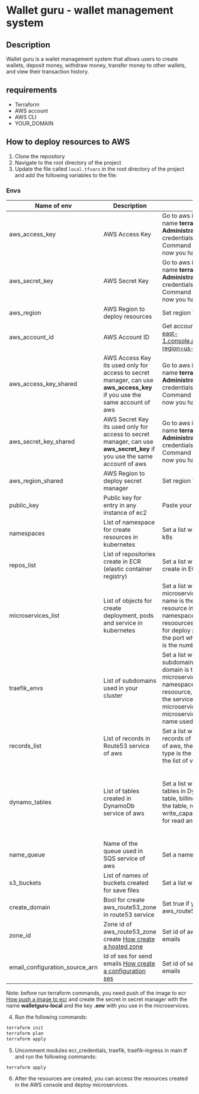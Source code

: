 # Wallet guru - wallet management system

## Description

Wallet guru is a wallet management system that allows users to create wallets, deposit money, withdraw money, transfer
money to other wallets, and view their transaction history.

## requirements

- Terraform
- AWS account
- AWS CLI
- YOUR_DOMAIN

## How to deploy resources to AWS

1. Clone the repository
2. Navigate to the root directory of the project
3. Update the file called `local.tfvars` in the root directory of the project and add the following variables to the
   file:


### Envs

| Name of env                    | Description                                                                                                                                                                                                 | Instrucction                                                                                                                                                                                                                                                                                                                                                             | Required | Default                                                                                                                                                                                                                                                                                                                                                                                                                                 |
|--------------------------------|-------------------------------------------------------------------------------------------------------------------------------------------------------------------------------------------------------------|--------------------------------------------------------------------------------------------------------------------------------------------------------------------------------------------------------------------------------------------------------------------------------------------------------------------------------------------------------------------------|----------|-----------------------------------------------------------------------------------------------------------------------------------------------------------------------------------------------------------------------------------------------------------------------------------------------------------------------------------------------------------------------------------------------------------------------------------------|
| aws_access_key                 | AWS Access Key                                                                                                                                                                                              | Go to aws iam and create a new user with name **terraform** and set permission **AdministratorAccess**, in security credentials crea a new access key with Command Line Interface (CLI) option, now you have this env **Access key**                                                                                                                                     | Yes      | AKIA6GB...                                                                                                                                                                                                                                                                                                                                                                                                                              |
| aws_secret_key                 | AWS Secret Key                                                                                                                                                                                              | Go to aws iam and create a new user with name **terraform** and set permission **AdministratorAccess**, in security credentials crea a new access key with Command Line Interface (CLI) option, now you have this env **Secret access key**                                                                                                                              | Yes      | GeAqIRagq9...                                                                                                                                                                                                                                                                                                                                                                                                                           |
| aws_region                     | AWS Region to deploy resources                                                                                                                                                                              | Set region to deploy resources                                                                                                                                                                                                                                                                                                                                           | Yes      | us-east-2                                                                                                                                                                                                                                                                                                                                                                                                                               |
| aws_account_id                 | AWS Account ID                                                                                                                                                                                              | Get account id in the next link https://us-east-1.console.aws.amazon.com/billing/home?region=us-east-2#/account                                                                                                                                                                                                                                                          | Yes      | 975050359999                                                                                                                                                                                                                                                                                                                                                                                                                            |
| aws_access_key_shared          | AWS Access Key its used only for access to secret manager, can use **aws_access_key** if you use the same account of aws                                                                                    | Go to aws iam and create a new user with name **terraform** and set permission **AdministratorAccess**, in security credentials crea a new access key with Command Line Interface (CLI) option, now you have this env **Access key**                                                                                                                                     | Yes      | AKIA6GB...                                                                                                                                                                                                                                                                                                                                                                                                                              |
| aws_secret_key_shared          | AWS Secret Key its used only for access to secret manager, can use **aws_secret_key** if you use the same account of aws                                                                                    | Go to aws iam and create a new user with name **terraform** and set permission **AdministratorAccess**, in security credentials crea a new access key with Command Line Interface (CLI) option, now you have this env **Secret access key**                                                                                                                              | Yes      | GeAqIRagq9...                                                                                                                                                                                                                                                                                                                                                                                                                           |
| aws_region_shared              | AWS Region to deploy secret manager                                                                                                                                                                         | Set region to deploy resources                                                                                                                                                                                                                                                                                                                                           | Yes      | us-east-2                                                                                                                                                                                                                                                                                                                                                                                                                               |
| public_key                     | Public key for entry in any instance of ec2                                                                                                                                                                 | Paste your ssh public key                                                                                                                                                                                                                                                                                                                                                | Yes      | ssh-rsa AAAAB3NzaC1y                                                                                                                                                                                                                                                                                                                                                                                                                    |
| namespaces                     | List of namespace for create resources in kubernetes                                                                                                                                                        | Set a list with nameserver for create in k8s                                                                                                                                                                                                                                                                                                                             | No       | ["local"]                                                                                                                                                                                                                                                                                                                                                                                                                               |
| repos_list                     | List of repositories create in ECR (elastic container registry)                                                                                                                                             | Set a list with name of repositories for create in ECR                                                                                                                                                                                                                                                                                                                   | No       | ["backend-auth", "backend-notification", "frontend-admin", "backend-wallet","ws]                                                                                                                                                                                                                                                                                                                                                        |
| microservices_list             | List of objects for create deployment, pods and service in kubernetes                                                                                                                                       | Set a list with object configuration of microservices used in kubernetes. The name is the name of the name of the resource in k8s, the namespace is the namespace used for deploy the resoources, the image is the image used for deploy pods, the port and node_port is the port when microservice run, replicas is the number of replicas of you used,                 | No       | ```[{name = "backend-auth"namespace= "dev"image= "975050359999.dkr.ecr.us-east-2.amazonaws.com/backend-auth:development-latest"port = 3000replicas = 1node_port= 3000type_port= "ClusterIP"commands = []commands_job = []"var_envs" = []"var_envs_job" = []apply_migrations = false},]```                                                                                                                                               |
| traefik_envs                   | List of subdomains used in your cluster                                                                                                                                                                     | Set a list with object configuration of subdomains used in kubernetes, The domain is the subdomain used with your microservice, the namespace is the namespace used for deploy the resoource, service_name is the name of the service used for expose your microservice, the port is the port when microservice run, and traefik_name is the name used for this resource | No       | ```[{domain       = "dev.auth.YOUR_DOMAIN" namespace    = "dev" service_name = "backend-auth" service_port = "3000" traefik_name = "auth"},```                                                                                                                                                                                                                                                                                          |
| records_list                   | List of records in Route53 service of aws                                                                                                                                                                   | Set a list with object configuration of records of subdomains in route53 service of aws, the name is the subdomain name, type is the type of subdomain, records is the list of values for redirect subdomain                                                                                                                                                             | No       | ```[ { name = "dev.admin.YOUR_DOMAIN" type = "CNAME" records = ["a19ddf081adf74c94978f8903bc54031-411375565.us-east-2.elb.amazonaws.com"] }, ]```                                                                                                                                                                                                                                                                                       |
| dynamo_tables                  | List of tables created in DynamoDb service of aws                                                                                                                                                           | Set a list with object configuration of tables in DynamoDb, name is the name of table, billing_mode is the type of billing of the table, read_capacity and write_capacity is the capacity of the table for read and write objects                                                                                                                                        | No       | ```[ { name                        = "Attempts" billing_mode                = "PROVISIONED" read_capacity               = 5 write_capacity              = 5 hash_key                    = "Id" range_key                   = "" deletion_protection_enabled = true, attributes = [   {     name = "Id"     type = "S"   } ], ttl = [], global_secondary_index = [], tags = {   Name        = "Attempts"   Environment = "dev" } }, ]``` |
| name_queue                     | Name of the queue used in SQS service of aws                                                                                                                                                                | Set a name of SQS used for notification                                                                                                                                                                                                                                                                                                                                  | Yes      | paystreme-notifications-local                                                                                                                                                                                                                                                                                                                                                                                                           |
| s3_buckets                     | List of names of buckets created for save files                                                                                                                                                             | Set a list with names of s3 buckets                                                                                                                                                                                                                                                                                                                                      | Yes      | ```{ name = "bucket-dev"}]```                                                                                                                                                                                                                                                                                                                                                                                                           |
| create_domain                  | Bool for create aws_route53_zone in route53 service                                                                                                                                                         | Set true if you need create aws_route53_zone                                                                                                                                                                                                                                                                                                                             | Yes      | False                                                                                                                                                                                                                                                                                                                                                                                                                                   |
| zone_id                        | Zone id of aws_route53_zone create [How create a hosted zone](https://docs.aws.amazon.com/Route53/latest/DeveloperGuide/CreatingHostedZone.html)                                                            | Set id of aws_route53_zone for send emails                                                                                                                                                                                                                                                                                                                               | Yes      | Z00522293EO3PH12345                                                                                                                                                                                                                                                                                                                                                                                                                     |
| email_configuration_source_arn | Id of ses for send emails [How create a configuration ses](https://docs.aws.amazon.com/ses/latest/dg/creating-configuration-sets.html#:~:text=To%20create%20a%20configuration%20set,Choose%20Create%20set.) | Set id of ses configuration for send emails                                                                                                                                                                                                                                                                                                                              | Yes      | arn:aws:ses:us-east-2:975050359999:identity/YOUR_DOMAIN                                                                                                                                                                                                                                                                                                                                                                                 |

Note: before run terraform commands, you need push of the image to
ecr [How push a image to ecr](https://docs.aws.amazon.com/en_us/AmazonECR/latest/userguide/docker-push-ecr-image.html)
and create the secret in secret manager with
the name **walletguru-local** and the key **.env** with you use in the microservices.

4. Run the following commands:

```bash
terraform init
terraform plan
terraform apply
```

5. Uncomment modules ecr_credentials, traefik, traefik-ingress in main.tf and run the following commands:

```bash
terraform apply
```

6. After the resources are created, you can access the resources created in the AWS console and deploy microservices.